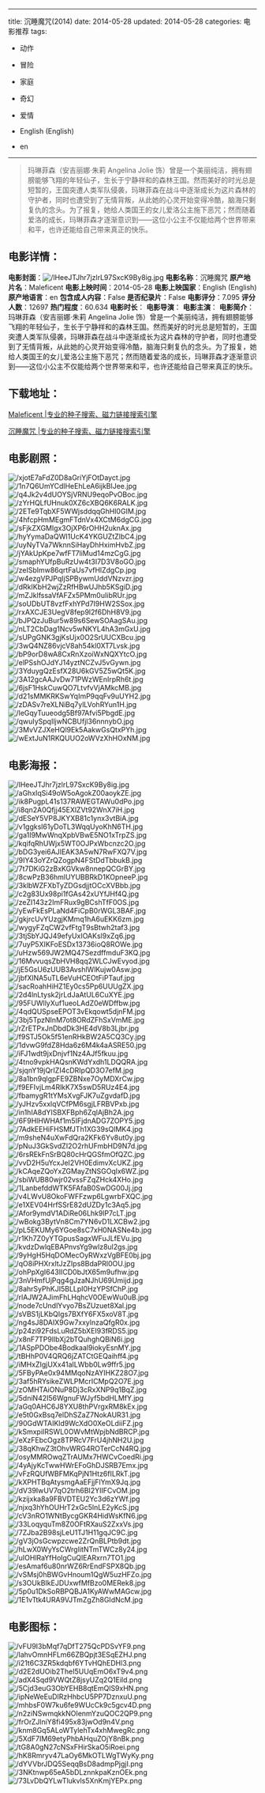 
---
title: 沉睡魔咒(2014)
date: 2014-05-28
updated: 2014-05-28
categories: 电影推荐
tags:
- 动作
- 冒险
- 家庭
- 奇幻
- 爱情

- English (English)
- en
---


> 玛琳菲森（安吉丽娜·朱莉 Angelina Jolie 饰）曾是一个美丽纯洁，拥有翅膀能够飞翔的年轻仙子，生长于宁静祥和的森林王国。然而美好的时光总是短暂的，王国突遭人类军队侵袭，玛琳菲森在战斗中逐渐成长为这片森林的守护者，同时也遭受到了无情背叛，从此她的心灵开始变得冷酷，脑海只剩复仇的念头。为了报复，她给人类国王的女儿爱洛公主施下恶咒；然而随着爱洛的成长，玛琳菲森才逐渐意识到——这位小公主不仅能给两个世界带来和平，也许还能给自己带来真正的快乐。

## **电影详情**：

**电影封面**：<img src="https://image.tmdb.org/t/p/w200/lHeeJTJhr7jzlrL97SxcK9By8ig.jpg" alt="/lHeeJTJhr7jzlrL97SxcK9By8ig.jpg" title="/lHeeJTJhr7jzlrL97SxcK9By8ig.jpg">
**电影名称**：沉睡魔咒
**原产地片名**：Maleficent
**电影上映时间**：2014-05-28
**电影上映国家**：English (English)
**原产地语言**：en
**包含成人内容**：False
**是否纪录片**：False
**电影评分**：7.095
**评分人数**：12697
**热门程度**：60.634
**电影时长**：
**电影导演**：
**电影主演**：
**电影简介**：玛琳菲森（安吉丽娜·朱莉 Angelina Jolie 饰）曾是一个美丽纯洁，拥有翅膀能够飞翔的年轻仙子，生长于宁静祥和的森林王国。然而美好的时光总是短暂的，王国突遭人类军队侵袭，玛琳菲森在战斗中逐渐成长为这片森林的守护者，同时也遭受到了无情背叛，从此她的心灵开始变得冷酷，脑海只剩复仇的念头。为了报复，她给人类国王的女儿爱洛公主施下恶咒；然而随着爱洛的成长，玛琳菲森才逐渐意识到——这位小公主不仅能给两个世界带来和平，也许还能给自己带来真正的快乐。

## **下载地址**：
[Maleficent |专业的种子搜索、磁力链接搜索引擎](https://movie.amd794.com:2083/?search=Maleficent&ordering=&mode=match_phrase&page_size=10&page=1)

[沉睡魔咒 |专业的种子搜索、磁力链接搜索引擎](https://movie.amd794.com:2083/?search=%E6%B2%89%E7%9D%A1%E9%AD%94%E5%92%92&ordering=&mode=match_phrase&page_size=10&page=1)
 

## **电影剧照**：
<img src="https://image.tmdb.org/t/p/original/xjotE7aFdZ0D8aGriYjFOtDayct.jpg" alt="/xjotE7aFdZ0D8aGriYjFOtDayct.jpg" title="/xjotE7aFdZ0D8aGriYjFOtDayct.jpg"><img src="https://image.tmdb.org/t/p/original/1n7Q6UmYCdlHeEhLeA6ijkBlJee.jpg" alt="/1n7Q6UmYCdlHeEhLeA6ijkBlJee.jpg" title="/1n7Q6UmYCdlHeEhLeA6ijkBlJee.jpg"><img src="https://image.tmdb.org/t/p/original/q4Jk2v4dUOYSjVRNU9eqoPvOBoc.jpg" alt="/q4Jk2v4dUOYSjVRNU9eqoPvOBoc.jpg" title="/q4Jk2v4dUOYSjVRNU9eqoPvOBoc.jpg"><img src="https://image.tmdb.org/t/p/original/zYrHQLfUHnuk0XZ6cXBQ6K6RALK.jpg" alt="/zYrHQLfUHnuk0XZ6cXBQ6K6RALK.jpg" title="/zYrHQLfUHnuk0XZ6cXBQ6K6RALK.jpg"><img src="https://image.tmdb.org/t/p/original/2ETe9TqbXF5WWjsddqqGhHl0GIM.jpg" alt="/2ETe9TqbXF5WWjsddqqGhHl0GIM.jpg" title="/2ETe9TqbXF5WWjsddqqGhHl0GIM.jpg"><img src="https://image.tmdb.org/t/p/original/4hfcpHmMEgmFTdnVx4XCtM6dgCG.jpg" alt="/4hfcpHmMEgmFTdnVx4XCtM6dgCG.jpg" title="/4hfcpHmMEgmFTdnVx4XCtM6dgCG.jpg"><img src="https://image.tmdb.org/t/p/original/sFjkZXGMlgx3OjXP6rOHH2uknAx.jpg" alt="/sFjkZXGMlgx3OjXP6rOHH2uknAx.jpg" title="/sFjkZXGMlgx3OjXP6rOHH2uknAx.jpg"><img src="https://image.tmdb.org/t/p/original/hyYymaDaQWI1UcK4YKGUZtZlbC4.jpg" alt="/hyYymaDaQWI1UcK4YKGUZtZlbC4.jpg" title="/hyYymaDaQWI1UcK4YKGUZtZlbC4.jpg"><img src="https://image.tmdb.org/t/p/original/uyNyTVa7WknnSiHayDhHximHvbZ.jpg" alt="/uyNyTVa7WknnSiHayDhHximHvbZ.jpg" title="/uyNyTVa7WknnSiHayDhHximHvbZ.jpg"><img src="https://image.tmdb.org/t/p/original/jYAkUpKpe7wfFT7liMud14mzCgG.jpg" alt="/jYAkUpKpe7wfFT7liMud14mzCgG.jpg" title="/jYAkUpKpe7wfFT7liMud14mzCgG.jpg"><img src="https://image.tmdb.org/t/p/original/smaphYUfpBuRzUw4t3I7D3V8oGO.jpg" alt="/smaphYUfpBuRzUw4t3I7D3V8oGO.jpg" title="/smaphYUfpBuRzUw4t3I7D3V8oGO.jpg"><img src="https://image.tmdb.org/t/p/original/zeISblmw86qrtFaUs7vfHlZdgCp.jpg" alt="/zeISblmw86qrtFaUs7vfHlZdgCp.jpg" title="/zeISblmw86qrtFaUs7vfHlZdgCp.jpg"><img src="https://image.tmdb.org/t/p/original/w4ezgVPJPqIjSPBywmUddVNzvzr.jpg" alt="/w4ezgVPJPqIjSPBywmUddVNzvzr.jpg" title="/w4ezgVPJPqIjSPBywmUddVNzvzr.jpg"><img src="https://image.tmdb.org/t/p/original/dRkIKbH2wjZzRfHBwUJhb5KSgiD.jpg" alt="/dRkIKbH2wjZzRfHBwUJhb5KSgiD.jpg" title="/dRkIKbH2wjZzRfHBwUJhb5KSgiD.jpg"><img src="https://image.tmdb.org/t/p/original/mZJklfssaVfAFZx5PMm0uIibRUr.jpg" alt="/mZJklfssaVfAFZx5PMm0uIibRUr.jpg" title="/mZJklfssaVfAFZx5PMm0uIibRUr.jpg"><img src="https://image.tmdb.org/t/p/original/soUDbUT8vzfFxhYPd7I9HW2SSox.jpg" alt="/soUDbUT8vzfFxhYPd7I9HW2SSox.jpg" title="/soUDbUT8vzfFxhYPd7I9HW2SSox.jpg"><img src="https://image.tmdb.org/t/p/original/rxAXCJE3UegV8fep9l2f6DhH8V9.jpg" alt="/rxAXCJE3UegV8fep9l2f6DhH8V9.jpg" title="/rxAXCJE3UegV8fep9l2f6DhH8V9.jpg"><img src="https://image.tmdb.org/t/p/original/bJPQzJuBur5w89s6SewSOAagSAu.jpg" alt="/bJPQzJuBur5w89s6SewSOAagSAu.jpg" title="/bJPQzJuBur5w89s6SewSOAagSAu.jpg"><img src="https://image.tmdb.org/t/p/original/nLT2CbDag1Ncv5wNKYL4hA3mGxU.jpg" alt="/nLT2CbDag1Ncv5wNKYL4hA3mGxU.jpg" title="/nLT2CbDag1Ncv5wNKYL4hA3mGxU.jpg"><img src="https://image.tmdb.org/t/p/original/sUPgGNK3gjKsUjx0O2SrUUCXBcu.jpg" alt="/sUPgGNK3gjKsUjx0O2SrUUCXBcu.jpg" title="/sUPgGNK3gjKsUjx0O2SrUUCXBcu.jpg"><img src="https://image.tmdb.org/t/p/original/3wQ4NZ86vjcV8ah54kl0XT7Lvsk.jpg" alt="/3wQ4NZ86vjcV8ah54kl0XT7Lvsk.jpg" title="/3wQ4NZ86vjcV8ah54kl0XT7Lvsk.jpg"><img src="https://image.tmdb.org/t/p/original/bP9orD8wA8CxRnXzoiWxNQXYtcO.jpg" alt="/bP9orD8wA8CxRnXzoiWxNQXYtcO.jpg" title="/bP9orD8wA8CxRnXzoiWxNQXYtcO.jpg"><img src="https://image.tmdb.org/t/p/original/elPSshOJdYJ14yztNCZvJ5vGywn.jpg" alt="/elPSshOJdYJ14yztNCZvJ5vGywn.jpg" title="/elPSshOJdYJ14yztNCZvJ5vGywn.jpg"><img src="https://image.tmdb.org/t/p/original/3YduygQzEsfX28U6kGV5Z5wQt5K.jpg" alt="/3YduygQzEsfX28U6kGV5Z5wQt5K.jpg" title="/3YduygQzEsfX28U6kGV5Z5wQt5K.jpg"><img src="https://image.tmdb.org/t/p/original/3A12gcAAJvDw71PWzWEnIrpRh6t.jpg" alt="/3A12gcAAJvDw71PWzWEnIrpRh6t.jpg" title="/3A12gcAAJvDw71PWzWEnIrpRh6t.jpg"><img src="https://image.tmdb.org/t/p/original/6jsF1HskCuwQO7LtvfvVjAMkcMB.jpg" alt="/6jsF1HskCuwQO7LtvfvVjAMkcMB.jpg" title="/6jsF1HskCuwQO7LtvfvVjAMkcMB.jpg"><img src="https://image.tmdb.org/t/p/original/d21sMMKRKSwYqImP9qqFv9uUYH2.jpg" alt="/d21sMMKRKSwYqImP9qqFv9uUYH2.jpg" title="/d21sMMKRKSwYqImP9qqFv9uUYH2.jpg"><img src="https://image.tmdb.org/t/p/original/zDASv7reXLNiBq7ylLVohRYun1H.jpg" alt="/zDASv7reXLNiBq7ylLVohRYun1H.jpg" title="/zDASv7reXLNiBq7ylLVohRYun1H.jpg"><img src="https://image.tmdb.org/t/p/original/leGqyTuueodg5Bf97Afvi5PbgdE.jpg" alt="/leGqyTuueodg5Bf97Afvi5PbgdE.jpg" title="/leGqyTuueodg5Bf97Afvi5PbgdE.jpg"><img src="https://image.tmdb.org/t/p/original/qwuIySpqIljwNCBUfjl36nnnybO.jpg" alt="/qwuIySpqIljwNCBUfjl36nnnybO.jpg" title="/qwuIySpqIljwNCBUfjl36nnnybO.jpg"><img src="https://image.tmdb.org/t/p/original/3MvVZJXeHQl9Ek5AakwGsQtxPYh.jpg" alt="/3MvVZJXeHQl9Ek5AakwGsQtxPYh.jpg" title="/3MvVZJXeHQl9Ek5AakwGsQtxPYh.jpg"><img src="https://image.tmdb.org/t/p/original/wExtJuN1RKQUUO2oWVzXhHOxNM.jpg" alt="/wExtJuN1RKQUUO2oWVzXhHOxNM.jpg" title="/wExtJuN1RKQUUO2oWVzXhHOxNM.jpg">

## **电影海报**：
<img src="https://image.tmdb.org/t/p/original/lHeeJTJhr7jzlrL97SxcK9By8ig.jpg" alt="/lHeeJTJhr7jzlrL97SxcK9By8ig.jpg" title="/lHeeJTJhr7jzlrL97SxcK9By8ig.jpg"><img src="https://image.tmdb.org/t/p/original/aGhxIqSi49oW5oAgokZ00aoykZE.jpg" alt="/aGhxIqSi49oW5oAgokZ00aoykZE.jpg" title="/aGhxIqSi49oW5oAgokZ00aoykZE.jpg"><img src="https://image.tmdb.org/t/p/original/ik8PugpL41s137RAWEGTAWu0dPo.jpg" alt="/ik8PugpL41s137RAWEGTAWu0dPo.jpg" title="/ik8PugpL41s137RAWEGTAWu0dPo.jpg"><img src="https://image.tmdb.org/t/p/original/i8qn2A0Qfjj45EXlZVt92WnX7iH.jpg" alt="/i8qn2A0Qfjj45EXlZVt92WnX7iH.jpg" title="/i8qn2A0Qfjj45EXlZVt92WnX7iH.jpg"><img src="https://image.tmdb.org/t/p/original/dESeY5VP8JKYXB81c1ynx3vtBiA.jpg" alt="/dESeY5VP8JKYXB81c1ynx3vtBiA.jpg" title="/dESeY5VP8JKYXB81c1ynx3vtBiA.jpg"><img src="https://image.tmdb.org/t/p/original/v1ggksl61yDoTL3WqqUyoKhN6TH.jpg" alt="/v1ggksl61yDoTL3WqqUyoKhN6TH.jpg" title="/v1ggksl61yDoTL3WqqUyoKhN6TH.jpg"><img src="https://image.tmdb.org/t/p/original/ga1I9MwWnqXpbVBwE5NO1xTrpZS.jpg" alt="/ga1I9MwWnqXpbVBwE5NO1xTrpZS.jpg" title="/ga1I9MwWnqXpbVBwE5NO1xTrpZS.jpg"><img src="https://image.tmdb.org/t/p/original/kqifqRhUWjx5WT0OJPxWbcnzc2O.jpg" alt="/kqifqRhUWjx5WT0OJPxWbcnzc2O.jpg" title="/kqifqRhUWjx5WT0OJPxWbcnzc2O.jpg"><img src="https://image.tmdb.org/t/p/original/bDG3yei6AJlEAK3A5wN7RwFXQ7V.jpg" alt="/bDG3yei6AJlEAK3A5wN7RwFXQ7V.jpg" title="/bDG3yei6AJlEAK3A5wN7RwFXQ7V.jpg"><img src="https://image.tmdb.org/t/p/original/9IY43oYZrQZogpN4FStDdTbbukB.jpg" alt="/9IY43oYZrQZogpN4FStDdTbbukB.jpg" title="/9IY43oYZrQZogpN4FStDdTbbukB.jpg"><img src="https://image.tmdb.org/t/p/original/7t7DKiG2zBxKGVkw8nnepQCGrBY.jpg" alt="/7t7DKiG2zBxKGVkw8nnepQCGrBY.jpg" title="/7t7DKiG2zBxKGVkw8nnepQCGrBY.jpg"><img src="https://image.tmdb.org/t/p/original/8cwPzB36hmlUYUBBRkD1KOpneeP.jpg" alt="/8cwPzB36hmlUYUBBRkD1KOpneeP.jpg" title="/8cwPzB36hmlUYUBBRkD1KOpneeP.jpg"><img src="https://image.tmdb.org/t/p/original/3klbWZFXbTyZDGsdjjtOCcXVBbb.jpg" alt="/3klbWZFXbTyZDGsdjjtOCcXVBbb.jpg" title="/3klbWZFXbTyZDGsdjjtOCcXVBbb.jpg"><img src="https://image.tmdb.org/t/p/original/c2g83Ux98pi1fGAs42xUYfJHf4Q.jpg" alt="/c2g83Ux98pi1fGAs42xUYfJHf4Q.jpg" title="/c2g83Ux98pi1fGAs42xUYfJHf4Q.jpg"><img src="https://image.tmdb.org/t/p/original/zeZI143z2ImFRux9gBCshTfF0OS.jpg" alt="/zeZI143z2ImFRux9gBCshTfF0OS.jpg" title="/zeZI143z2ImFRux9gBCshTfF0OS.jpg"><img src="https://image.tmdb.org/t/p/original/yEwFkEsPLaNd4FiCpB0rWGL3BAF.jpg" alt="/yEwFkEsPLaNd4FiCpB0rWGL3BAF.jpg" title="/yEwFkEsPLaNd4FiCpB0rWGL3BAF.jpg"><img src="https://image.tmdb.org/t/p/original/gkjrcUvYUzgjKMmq1hA6uEKK6zm.jpg" alt="/gkjrcUvYUzgjKMmq1hA6uEKK6zm.jpg" title="/gkjrcUvYUzgjKMmq1hA6uEKK6zm.jpg"><img src="https://image.tmdb.org/t/p/original/wygyFZqCW2vfFtgT9sBtwh2taf3.jpg" alt="/wygyFZqCW2vfFtgT9sBtwh2taf3.jpg" title="/wygyFZqCW2vfFtgT9sBtwh2taf3.jpg"><img src="https://image.tmdb.org/t/p/original/3tjSbYJQJ49efyUxIOAKsl9xZq6.jpg" alt="/3tjSbYJQJ49efyUxIOAKsl9xZq6.jpg" title="/3tjSbYJQJ49efyUxIOAKsl9xZq6.jpg"><img src="https://image.tmdb.org/t/p/original/7uyP5XIKFoESDx13736ioQ8ROWe.jpg" alt="/7uyP5XIKFoESDx13736ioQ8ROWe.jpg" title="/7uyP5XIKFoESDx13736ioQ8ROWe.jpg"><img src="https://image.tmdb.org/t/p/original/uHzw569JW2MQ47SezdffmduF3KQ.jpg" alt="/uHzw569JW2MQ47SezdffmduF3KQ.jpg" title="/uHzw569JW2MQ47SezdffmduF3KQ.jpg"><img src="https://image.tmdb.org/t/p/original/16MvvuqsZbHVH8qq2WLCJwEvyod.jpg" alt="/16MvvuqsZbHVH8qq2WLCJwEvyod.jpg" title="/16MvvuqsZbHVH8qq2WLCJwEvyod.jpg"><img src="https://image.tmdb.org/t/p/original/jE5GsU6zUUB3AvshlWlKujw0Asw.jpg" alt="/jE5GsU6zUUB3AvshlWlKujw0Asw.jpg" title="/jE5GsU6zUUB3AvshlWlKujw0Asw.jpg"><img src="https://image.tmdb.org/t/p/original/jbfXlNA5uTL6eVuHCEOtFiPTauf.jpg" alt="/jbfXlNA5uTL6eVuHCEOtFiPTauf.jpg" title="/jbfXlNA5uTL6eVuHCEOtFiPTauf.jpg"><img src="https://image.tmdb.org/t/p/original/sacRoahHiHZ1Ey0cs5Pp6UUUgZX.jpg" alt="/sacRoahHiHZ1Ey0cs5Pp6UUUgZX.jpg" title="/sacRoahHiHZ1Ey0cs5Pp6UUUgZX.jpg"><img src="https://image.tmdb.org/t/p/original/2d4lnLtysk2jrLdJaAtUL6CuXYE.jpg" alt="/2d4lnLtysk2jrLdJaAtUL6CuXYE.jpg" title="/2d4lnLtysk2jrLdJaAtUL6CuXYE.jpg"><img src="https://image.tmdb.org/t/p/original/95FUWllyXuf1ueoLAdZ0eWDffbw.jpg" alt="/95FUWllyXuf1ueoLAdZ0eWDffbw.jpg" title="/95FUWllyXuf1ueoLAdZ0eWDffbw.jpg"><img src="https://image.tmdb.org/t/p/original/4qdQUSpseEPOT3vEkqowt5djnFM.jpg" alt="/4qdQUSpseEPOT3vEkqowt5djnFM.jpg" title="/4qdQUSpseEPOT3vEkqowt5djnFM.jpg"><img src="https://image.tmdb.org/t/p/original/3bj5TpzNInM7ot8ORdZFhSxVmME.jpg" alt="/3bj5TpzNInM7ot8ORdZFhSxVmME.jpg" title="/3bj5TpzNInM7ot8ORdZFhSxVmME.jpg"><img src="https://image.tmdb.org/t/p/original/rZrETPxJnDbdDk3HE4dV8b3Ljbr.jpg" alt="/rZrETPxJnDbdDk3HE4dV8b3Ljbr.jpg" title="/rZrETPxJnDbdDk3HE4dV8b3Ljbr.jpg"><img src="https://image.tmdb.org/t/p/original/f9STJ5Ok5f51enRHkBW2A5CQ3Cy.jpg" alt="/f9STJ5Ok5f51enRHkBW2A5CQ3Cy.jpg" title="/f9STJ5Ok5f51enRHkBW2A5CQ3Cy.jpg"><img src="https://image.tmdb.org/t/p/original/1dvwG9fdZ8Hda6z6M4k4aASRE50.jpg" alt="/1dvwG9fdZ8Hda6z6M4k4aASRE50.jpg" title="/1dvwG9fdZ8Hda6z6M4k4aASRE50.jpg"><img src="https://image.tmdb.org/t/p/original/iFJ1wdt9jxDnjvf1Nz4AJf5fkuu.jpg" alt="/iFJ1wdt9jxDnjvf1Nz4AJf5fkuu.jpg" title="/iFJ1wdt9jxDnjvf1Nz4AJf5fkuu.jpg"><img src="https://image.tmdb.org/t/p/original/4tno9vpkHAQsnKWdYxdh1LDQQRA.jpg" alt="/4tno9vpkHAQsnKWdYxdh1LDQQRA.jpg" title="/4tno9vpkHAQsnKWdYxdh1LDQQRA.jpg"><img src="https://image.tmdb.org/t/p/original/sjqnY19jQrIZI4cDRIpQD3O7efM.jpg" alt="/sjqnY19jQrIZI4cDRIpQD3O7efM.jpg" title="/sjqnY19jQrIZI4cDRIpQD3O7efM.jpg"><img src="https://image.tmdb.org/t/p/original/8a1bn9qlgpFE9ZBNxe7OyMDXrCw.jpg" alt="/8a1bn9qlgpFE9ZBNxe7OyMDXrCw.jpg" title="/8a1bn9qlgpFE9ZBNxe7OyMDXrCw.jpg"><img src="https://image.tmdb.org/t/p/original/f9EFIvjLm4RlkK7X5swD5RUz4E4.jpg" alt="/f9EFIvjLm4RlkK7X5swD5RUz4E4.jpg" title="/f9EFIvjLm4RlkK7X5swD5RUz4E4.jpg"><img src="https://image.tmdb.org/t/p/original/fbamygR1tYMsXvgFJK7uZgvdafD.jpg" alt="/fbamygR1tYMsXvgFJK7uZgvdafD.jpg" title="/fbamygR1tYMsXvgFJK7uZgvdafD.jpg"><img src="https://image.tmdb.org/t/p/original/yJHzv5xxlqVCfPM6sgjLFRBVPxb.jpg" alt="/yJHzv5xxlqVCfPM6sgjLFRBVPxb.jpg" title="/yJHzv5xxlqVCfPM6sgjLFRBVPxb.jpg"><img src="https://image.tmdb.org/t/p/original/in1hIA8dYISBXFBph6ZqlAjBh2A.jpg" alt="/in1hIA8dYISBXFBph6ZqlAjBh2A.jpg" title="/in1hIA8dYISBXFBph6ZqlAjBh2A.jpg"><img src="https://image.tmdb.org/t/p/original/6F9HlHWHAf1m5IFjdnADG7ZOPY5.jpg" alt="/6F9HlHWHAf1m5IFjdnADG7ZOPY5.jpg" title="/6F9HlHWHAf1m5IFjdnADG7ZOPY5.jpg"><img src="https://image.tmdb.org/t/p/original/7AdkEEHiFHSMfJTh1XG39sQlMK4.jpg" alt="/7AdkEEHiFHSMfJTh1XG39sQlMK4.jpg" title="/7AdkEEHiFHSMfJTh1XG39sQlMK4.jpg"><img src="https://image.tmdb.org/t/p/original/m9sheN4uXwFdQra2KFk6Yv8ut0y.jpg" alt="/m9sheN4uXwFdQra2KFk6Yv8ut0y.jpg" title="/m9sheN4uXwFdQra2KFk6Yv8ut0y.jpg"><img src="https://image.tmdb.org/t/p/original/pNuJ3GkSvdZI2O2rhUFmbHD9N7d.jpg" alt="/pNuJ3GkSvdZI2O2rhUFmbHD9N7d.jpg" title="/pNuJ3GkSvdZI2O2rhUFmbHD9N7d.jpg"><img src="https://image.tmdb.org/t/p/original/6rsREkFnSrBQ80cHrQGSfmOfQZC.jpg" alt="/6rsREkFnSrBQ80cHrQGSfmOfQZC.jpg" title="/6rsREkFnSrBQ80cHrQGSfmOfQZC.jpg"><img src="https://image.tmdb.org/t/p/original/vvD2H5uYcxJeI2VH0EdimvXcUKZ.jpg" alt="/vvD2H5uYcxJeI2VH0EdimvXcUKZ.jpg" title="/vvD2H5uYcxJeI2VH0EdimvXcUKZ.jpg"><img src="https://image.tmdb.org/t/p/original/kCAqeZQoYxZGMayZtNSGOqlx6WZ.jpg" alt="/kCAqeZQoYxZGMayZtNSGOqlx6WZ.jpg" title="/kCAqeZQoYxZGMayZtNSGOqlx6WZ.jpg"><img src="https://image.tmdb.org/t/p/original/sbiWUB80wjr02vssFZqZHck4XHo.jpg" alt="/sbiWUB80wjr02vssFZqZHck4XHo.jpg" title="/sbiWUB80wjr02vssFZqZHck4XHo.jpg"><img src="https://image.tmdb.org/t/p/original/1LanbefddWTK5FAfaB0SwDG00Jj.jpg" alt="/1LanbefddWTK5FAfaB0SwDG00Jj.jpg" title="/1LanbefddWTK5FAfaB0SwDG00Jj.jpg"><img src="https://image.tmdb.org/t/p/original/v4LWvU8OkoFWFFzwp6LgwrbFXQC.jpg" alt="/v4LWvU8OkoFWFFzwp6LgwrbFXQC.jpg" title="/v4LWvU8OkoFWFFzwp6LgwrbFXQC.jpg"><img src="https://image.tmdb.org/t/p/original/e1XEV04HrfSSrE82dUZDy1c3Aq5.jpg" alt="/e1XEV04HrfSSrE82dUZDy1c3Aq5.jpg" title="/e1XEV04HrfSSrE82dUZDy1c3Aq5.jpg"><img src="https://image.tmdb.org/t/p/original/Afor9ymdV1ADiRe06Lhk9lP7cLT.jpg" alt="/Afor9ymdV1ADiRe06Lhk9lP7cLT.jpg" title="/Afor9ymdV1ADiRe06Lhk9lP7cLT.jpg"><img src="https://image.tmdb.org/t/p/original/wBokg3BytVn8Cm7YN6vD1LXCBw2.jpg" alt="/wBokg3BytVn8Cm7YN6vD1LXCBw2.jpg" title="/wBokg3BytVn8Cm7YN6vD1LXCBw2.jpg"><img src="https://image.tmdb.org/t/p/original/pL5EKUMy6YGoe8sC7xH0NASNe4b.jpg" alt="/pL5EKUMy6YGoe8sC7xH0NASNe4b.jpg" title="/pL5EKUMy6YGoe8sC7xH0NASNe4b.jpg"><img src="https://image.tmdb.org/t/p/original/r1Kh7Z0yYTGpusSagxWFuJLfEVu.jpg" alt="/r1Kh7Z0yYTGpusSagxWFuJLfEVu.jpg" title="/r1Kh7Z0yYTGpusSagxWFuJLfEVu.jpg"><img src="https://image.tmdb.org/t/p/original/kvdzDwlqEBAPnvsYg9wlz8ul2gs.jpg" alt="/kvdzDwlqEBAPnvsYg9wlz8ul2gs.jpg" title="/kvdzDwlqEBAPnvsYg9wlz8ul2gs.jpg"><img src="https://image.tmdb.org/t/p/original/9yHgH5HqDOMecOyRWxzVgBFE0bj.jpg" alt="/9yHgH5HqDOMecOyRWxzVgBFE0bj.jpg" title="/9yHgH5HqDOMecOyRWxzVgBFE0bj.jpg"><img src="https://image.tmdb.org/t/p/original/qO8iPHXrxltJzZIps8BdaPRl0OU.jpg" alt="/qO8iPHXrxltJzZIps8BdaPRl0OU.jpg" title="/qO8iPHXrxltJzZIps8BdaPRl0OU.jpg"><img src="https://image.tmdb.org/t/p/original/ohPpXgI643IICD0bJtX65m9ufhw.jpg" alt="/ohPpXgI643IICD0bJtX65m9ufhw.jpg" title="/ohPpXgI643IICD0bJtX65m9ufhw.jpg"><img src="https://image.tmdb.org/t/p/original/3nVHmfUjPqg4gJzaNJhU69Umijd.jpg" alt="/3nVHmfUjPqg4gJzaNJhU69Umijd.jpg" title="/3nVHmfUjPqg4gJzaNJhU69Umijd.jpg"><img src="https://image.tmdb.org/t/p/original/8ahrSyPhKJI5BLLpI0HzYPSfChP.jpg" alt="/8ahrSyPhKJI5BLLpI0HzYPSfChP.jpg" title="/8ahrSyPhKJI5BLLpI0HzYPSfChP.jpg"><img src="https://image.tmdb.org/t/p/original/rlAJW2AJimFhLHqhcV0OEwWu0uB.jpg" alt="/rlAJW2AJimFhLHqhcV0OEwWu0uB.jpg" title="/rlAJW2AJimFhLHqhcV0OEwWu0uB.jpg"><img src="https://image.tmdb.org/t/p/original/node7cUndlYvyo7BsZUzuet8Xal.jpg" alt="/node7cUndlYvyo7BsZUzuet8Xal.jpg" title="/node7cUndlYvyo7BsZUzuet8Xal.jpg"><img src="https://image.tmdb.org/t/p/original/sVBS1jLKbQIgs7BXfY6FX5xoV8T.jpg" alt="/sVBS1jLKbQIgs7BXfY6FX5xoV8T.jpg" title="/sVBS1jLKbQIgs7BXfY6FX5xoV8T.jpg"><img src="https://image.tmdb.org/t/p/original/ng4sJ8DAIX9Gw7xxylnzaQfgR0x.jpg" alt="/ng4sJ8DAIX9Gw7xxylnzaQfgR0x.jpg" title="/ng4sJ8DAIX9Gw7xxylnzaQfgR0x.jpg"><img src="https://image.tmdb.org/t/p/original/p24zi92FdsLuRdZ5bXEI93fRDS5.jpg" alt="/p24zi92FdsLuRdZ5bXEI93fRDS5.jpg" title="/p24zi92FdsLuRdZ5bXEI93fRDS5.jpg"><img src="https://image.tmdb.org/t/p/original/x8nF7TP9lIbXj2bTQuhghQBiN6i.jpg" alt="/x8nF7TP9lIbXj2bTQuhghQBiN6i.jpg" title="/x8nF7TP9lIbXj2bTQuhghQBiN6i.jpg"><img src="https://image.tmdb.org/t/p/original/1ASpPDObe4Bodkaal9iokyEsnMY.jpg" alt="/1ASpPDObe4Bodkaal9iokyEsnMY.jpg" title="/1ASpPDObe4Bodkaal9iokyEsnMY.jpg"><img src="https://image.tmdb.org/t/p/original/tBHhP0V4QRQ6jZATCtGEQaihff4.jpg" alt="/tBHhP0V4QRQ6jZATCtGEQaihff4.jpg" title="/tBHhP0V4QRQ6jZATCtGEQaihff4.jpg"><img src="https://image.tmdb.org/t/p/original/iMHxZIgjUXx41aILWbb0Lw9ffr5.jpg" alt="/iMHxZIgjUXx41aILWbb0Lw9ffr5.jpg" title="/iMHxZIgjUXx41aILWbb0Lw9ffr5.jpg"><img src="https://image.tmdb.org/t/p/original/5FByPAe0x94MMqoNzAYIHKZ28O7.jpg" alt="/5FByPAe0x94MMqoNzAYIHKZ28O7.jpg" title="/5FByPAe0x94MMqoNzAYIHKZ28O7.jpg"><img src="https://image.tmdb.org/t/p/original/3af5hRYsikeZWLPMcrICMpQ2O7E.jpg" alt="/3af5hRYsikeZWLPMcrICMpQ2O7E.jpg" title="/3af5hRYsikeZWLPMcrICMpQ2O7E.jpg"><img src="https://image.tmdb.org/t/p/original/zOMHTAiONuP8Dj3cRxXNP9q1BqZ.jpg" alt="/zOMHTAiONuP8Dj3cRxXNP9q1BqZ.jpg" title="/zOMHTAiONuP8Dj3cRxXNP9q1BqZ.jpg"><img src="https://image.tmdb.org/t/p/original/5dniN42I56WgnuFWJyf5bdHLMfY.jpg" alt="/5dniN42I56WgnuFWJyf5bdHLMfY.jpg" title="/5dniN42I56WgnuFWJyf5bdHLMfY.jpg"><img src="https://image.tmdb.org/t/p/original/aGq0AHC6J8YXU8thPVrgxRM8kEx.jpg" alt="/aGq0AHC6J8YXU8thPVrgxRM8kEx.jpg" title="/aGq0AHC6J8YXU8thPVrgxRM8kEx.jpg"><img src="https://image.tmdb.org/t/p/original/e5t0GxBsq7elDhSZaZ7NokAUR31.jpg" alt="/e5t0GxBsq7elDhSZaZ7NokAUR31.jpg" title="/e5t0GxBsq7elDhSZaZ7NokAUR31.jpg"><img src="https://image.tmdb.org/t/p/original/90GdWTAIKld9WcXdO0XeOLdiiFZ.jpg" alt="/90GdWTAIKld9WcXdO0XeOLdiiFZ.jpg" title="/90GdWTAIKld9WcXdO0XeOLdiiFZ.jpg"><img src="https://image.tmdb.org/t/p/original/kSmxpiIRSWL0OWvMtWpjbNdBRCP.jpg" alt="/kSmxpiIRSWL0OWvMtWpjbNdBRCP.jpg" title="/kSmxpiIRSWL0OWvMtWpjbNdBRCP.jpg"><img src="https://image.tmdb.org/t/p/original/eXzFEbcOgz8TPRcV7FrU4jhNH2U.jpg" alt="/eXzFEbcOgz8TPRcV7FrU4jhNH2U.jpg" title="/eXzFEbcOgz8TPRcV7FrU4jhNH2U.jpg"><img src="https://image.tmdb.org/t/p/original/38qKhwZ3tOhvWRG4ROTerCcN4RQ.jpg" alt="/38qKhwZ3tOhvWRG4ROTerCcN4RQ.jpg" title="/38qKhwZ3tOhvWRG4ROTerCcN4RQ.jpg"><img src="https://image.tmdb.org/t/p/original/osyMMROwqZTrAUMx7HWCvCoedRi.jpg" alt="/osyMMROwqZTrAUMx7HWCvCoedRi.jpg" title="/osyMMROwqZTrAUMx7HWCvCoedRi.jpg"><img src="https://image.tmdb.org/t/p/original/4yAjyKcTwwHWrEFoGhDJSRB7Emx.jpg" alt="/4yAjyKcTwwHWrEFoGhDJSRB7Emx.jpg" title="/4yAjyKcTwwHWrEFoGhDJSRB7Emx.jpg"><img src="https://image.tmdb.org/t/p/original/vFzRQUfWBFMKqPjN1Htz6fILRkT.jpg" alt="/vFzRQUfWBFMKqPjN1Htz6fILRkT.jpg" title="/vFzRQUfWBFMKqPjN1Htz6fILRkT.jpg"><img src="https://image.tmdb.org/t/p/original/kXPHTBqAtysmgAaEFjjFlYmX9Jq.jpg" alt="/kXPHTBqAtysmgAaEFjjFlYmX9Jq.jpg" title="/kXPHTBqAtysmgAaEFjjFlYmX9Jq.jpg"><img src="https://image.tmdb.org/t/p/original/dV39IwUV7qO2trh6BI2YIIFCvOM.jpg" alt="/dV39IwUV7qO2trh6BI2YIIFCvOM.jpg" title="/dV39IwUV7qO2trh6BI2YIIFCvOM.jpg"><img src="https://image.tmdb.org/t/p/original/kzijxka8a9FBVDTEU2Yc3d6zYWf.jpg" alt="/kzijxka8a9FBVDTEU2Yc3d6zYWf.jpg" title="/kzijxka8a9FBVDTEU2Yc3d6zYWf.jpg"><img src="https://image.tmdb.org/t/p/original/njxq3hYhOUHrT2xGc5lnLE2yKcS.jpg" alt="/njxq3hYhOUHrT2xGc5lnLE2yKcS.jpg" title="/njxq3hYhOUHrT2xGc5lnLE2yKcS.jpg"><img src="https://image.tmdb.org/t/p/original/cV3nRO1WNtBycgGKR4HidWsKfN6.jpg" alt="/cV3nRO1WNtBycgGKR4HidWsKfN6.jpg" title="/cV3nRO1WNtBycgGKR4HidWsKfN6.jpg"><img src="https://image.tmdb.org/t/p/original/33LoqyquTm8Z0OFtRXauS2ZxxVs.jpg" alt="/33LoqyquTm8Z0OFtRXauS2ZxxVs.jpg" title="/33LoqyquTm8Z0OFtRXauS2ZxxVs.jpg"><img src="https://image.tmdb.org/t/p/original/7ZJba2B98sjLeU1TJ1H11gqJC9C.jpg" alt="/7ZJba2B98sjLeU1TJ1H11gqJC9C.jpg" title="/7ZJba2B98sjLeU1TJ1H11gqJC9C.jpg"><img src="https://image.tmdb.org/t/p/original/gV3jOsGcwpzcwe2ZrQnBLPtb9dt.jpg" alt="/gV3jOsGcwpzcwe2ZrQnBLPtb9dt.jpg" title="/gV3jOsGcwpzcwe2ZrQnBLPtb9dt.jpg"><img src="https://image.tmdb.org/t/p/original/hLwX0WyYsCWrgIitNTmTWCz8y24.jpg" alt="/hLwX0WyYsCWrgIitNTmTWCz8y24.jpg" title="/hLwX0WyYsCWrgIitNTmTWCz8y24.jpg"><img src="https://image.tmdb.org/t/p/original/uIOHlRaYfHolgCuQlEARxrn7TO1.jpg" alt="/uIOHlRaYfHolgCuQlEARxrn7TO1.jpg" title="/uIOHlRaYfHolgCuQlEARxrn7TO1.jpg"><img src="https://image.tmdb.org/t/p/original/esAmaf6u80nrWZ6RrEndFSPX8Qb.jpg" alt="/esAmaf6u80nrWZ6RrEndFSPX8Qb.jpg" title="/esAmaf6u80nrWZ6RrEndFSPX8Qb.jpg"><img src="https://image.tmdb.org/t/p/original/vSMsj0hBWGvHnoum1QgW5uzHFZo.jpg" alt="/vSMsj0hBWGvHnoum1QgW5uzHFZo.jpg" title="/vSMsj0hBWGvHnoum1QgW5uzHFZo.jpg"><img src="https://image.tmdb.org/t/p/original/s3OUkBIkEJDUxwfMfBzo0MERek8.jpg" alt="/s3OUkBIkEJDUxwfMfBzo0MERek8.jpg" title="/s3OUkBIkEJDUxwfMfBzo0MERek8.jpg"><img src="https://image.tmdb.org/t/p/original/5p0u1DkSoRBPQBJA1KyAWwMAGcw.jpg" alt="/5p0u1DkSoRBPQBJA1KyAWwMAGcw.jpg" title="/5p0u1DkSoRBPQBJA1KyAWwMAGcw.jpg"><img src="https://image.tmdb.org/t/p/original/1E1vTtk4URA9VJTmZgZh8GIdNcM.jpg" alt="/1E1vTtk4URA9VJTmZgZh8GIdNcM.jpg" title="/1E1vTtk4URA9VJTmZgZh8GIdNcM.jpg">

## **电影图标**：
<img src="https://image.tmdb.org/t/p/original/vFU9I3bMqf7qDfT275QcPDSvYF9.png" alt="/vFU9I3bMqf7qDfT275QcPDSvYF9.png" title="/vFU9I3bMqf7qDfT275QcPDSvYF9.png"><img src="https://image.tmdb.org/t/p/original/lahvOmnHFLm66ZBQpjt3ESqEZHJ.png" alt="/lahvOmnHFLm66ZBQpjt3ESqEZHJ.png" title="/lahvOmnHFLm66ZBQpjt3ESqEZHJ.png"><img src="https://image.tmdb.org/t/p/original/i21t6C3ZR5kdqbf6YTvHQhEDHl3.png" alt="/i21t6C3ZR5kdqbf6YTvHQhEDHl3.png" title="/i21t6C3ZR5kdqbf6YTvHQhEDHl3.png"><img src="https://image.tmdb.org/t/p/original/d2E2dUOib2TheI5UUqEmO6xT9v4.png" alt="/d2E2dUOib2TheI5UUqEmO6xT9v4.png" title="/d2E2dUOib2TheI5UUqEmO6xT9v4.png"><img src="https://image.tmdb.org/t/p/original/adX4Sqd9VWQtZ8jsyUZq2Q1Eild.png" alt="/adX4Sqd9VWQtZ8jsyUZq2Q1Eild.png" title="/adX4Sqd9VWQtZ8jsyUZq2Q1Eild.png"><img src="https://image.tmdb.org/t/p/original/5Cjd3euG3ObYEHB8qtEmQlS9xHN.png" alt="/5Cjd3euG3ObYEHB8qtEmQlS9xHN.png" title="/5Cjd3euG3ObYEHB8qtEmQlS9xHN.png"><img src="https://image.tmdb.org/t/p/original/ipNeWeEuDIRzHhbcU5PP7DznxuU.png" alt="/ipNeWeEuDIRzHhbcU5PP7DznxuU.png" title="/ipNeWeEuDIRzHhbcU5PP7DznxuU.png"><img src="https://image.tmdb.org/t/p/original/mhbsF0W7ku6fe9WUcCk9c5gcv4D.png" alt="/mhbsF0W7ku6fe9WUcCk9c5gcv4D.png" title="/mhbsF0W7ku6fe9WUcCk9c5gcv4D.png"><img src="https://image.tmdb.org/t/p/original/n2ziNSwmqkkNOIenmYzuQOC2QP9.png" alt="/n2ziNSwmqkkNOIenmYzuQOC2QP9.png" title="/n2ziNSwmqkkNOIenmYzuQOC2QP9.png"><img src="https://image.tmdb.org/t/p/original/frOrZJlniY8fi495x83jwOd9n4V.png" alt="/frOrZJlniY8fi495x83jwOd9n4V.png" title="/frOrZJlniY8fi495x83jwOd9n4V.png"><img src="https://image.tmdb.org/t/p/original/knm8Gq5ALoWTylehTx4xhMwegRc.png" alt="/knm8Gq5ALoWTylehTx4xhMwegRc.png" title="/knm8Gq5ALoWTylehTx4xhMwegRc.png"><img src="https://image.tmdb.org/t/p/original/5XdF7IM69etyPhbAHquZOjY8nBk.png" alt="/5XdF7IM69etyPhbAHquZOjY8nBk.png" title="/5XdF7IM69etyPhbAHquZOjY8nBk.png"><img src="https://image.tmdb.org/t/p/original/tG8A0gN27cNSxFHirSkaO5iRoei.png" alt="/tG8A0gN27cNSxFHirSkaO5iRoei.png" title="/tG8A0gN27cNSxFHirSkaO5iRoei.png"><img src="https://image.tmdb.org/t/p/original/hK8Rmryv47LaOy6MkOTLWgTWyKy.png" alt="/hK8Rmryv47LaOy6MkOTLWgTWyKy.png" title="/hK8Rmryv47LaOy6MkOTLWgTWyKy.png"><img src="https://image.tmdb.org/t/p/original/dYVVbrJDQ5SeqqBsD8admpPjgjI.png" alt="/dYVVbrJDQ5SeqqBsD8admpPjgjI.png" title="/dYVVbrJDQ5SeqqBsD8admpPjgjI.png"><img src="https://image.tmdb.org/t/p/original/3NKtnwp65eA5bDLznnkpaKznOEk.png" alt="/3NKtnwp65eA5bDLznnkpaKznOEk.png" title="/3NKtnwp65eA5bDLznnkpaKznOEk.png"><img src="https://image.tmdb.org/t/p/original/73LvDbQYLwTlukvls5XnKmjYEPx.png" alt="/73LvDbQYLwTlukvls5XnKmjYEPx.png" title="/73LvDbQYLwTlukvls5XnKmjYEPx.png">
